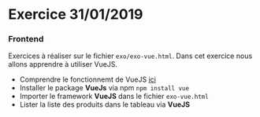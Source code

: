 # Exercice 31/01/2019
 

### Frontend
 Exercices à réaliser sur le fichier `exo/exo-vue.html`. Dans cet exercice nous allons apprendre à utiliser VueJS.
 
 
 -  Comprendre le fonctionnemt de VueJS [ici](https://vuejs.org/v2/guide/) 
 -  Installer le package **VueJs** via npm `npm install vue`
 -  Importer le framework **VueJS** dans le fichier `exo-vue.html`
 -  Lister la liste des produits dans le tableau via **VueJS**
 
 
 
 
 
 






